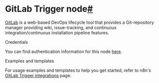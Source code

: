 [](https://github.com/n8n-io/n8n-docs/edit/main/docs/integrations/builtin/trigger-nodes/n8n-nodes-base.gitlabtrigger.md "Edit this page")

# GitLab Trigger node[#](#gitlab-trigger-node "Permanent link")

[GitLab](https://gitlab.com/) is a web-based DevOps lifecycle tool that provides a Git-repository manager providing wiki, issue-tracking, and continuous integration/continuous installation pipeline features.

Credentials

You can find authentication information for this node [here](../../credentials/gitlab/).

Examples and templates

For usage examples and templates to help you get started, refer to n8n's [GitLab Trigger integrations](https://n8n.io/integrations/gitlab-trigger/) page.